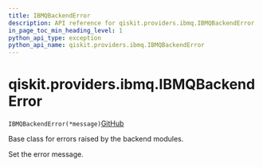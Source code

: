```yaml
---
title: IBMQBackendError
description: API reference for qiskit.providers.ibmq.IBMQBackendError
in_page_toc_min_heading_level: 1
python_api_type: exception
python_api_name: qiskit.providers.ibmq.IBMQBackendError
---
```


# qiskit.providers.ibmq.IBMQBackendError

<span id="qiskit.providers.ibmq.IBMQBackendError" />

`IBMQBackendError(*message)`[GitHub](https://github.com/qiskit/qiskit-ibmq-provider/tree/stable/0.19/qiskit/providers/ibmq/exceptions.py "view source code")

Base class for errors raised by the backend modules.

Set the error message.

